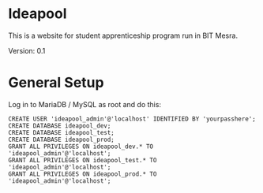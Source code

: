 # Ideapool

This is a website for student apprenticeship program run in BIT Mesra.

Version: 0.1

# General Setup

Log in to MariaDB / MySQL as root and do this:

```
CREATE USER 'ideapool_admin'@'localhost' IDENTIFIED BY 'yourpasshere';
CREATE DATABASE ideapool_dev;
CREATE DATABASE ideapool_test;
CREATE DATABASE ideapool_prod;
GRANT ALL PRIVILEGES ON ideapool_dev.* TO 'ideapool_admin'@'localhost';
GRANT ALL PRIVILEGES ON ideapool_test.* TO 'ideapool_admin'@'localhost';
GRANT ALL PRIVILEGES ON ideapool_prod.* TO 'ideapool_admin'@'localhost';
```
